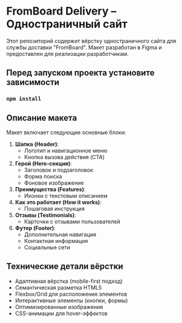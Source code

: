 # FromBoard Delivery – Одностраничный сайт

Этот репозиторий содержит вёрстку одностраничного сайта для службы доставки "FromBoard". Макет разработан в Figma и предоставлен для реализации разработчикам.

## Перед запуском проекта установите зависимости

### `npm install`

## Описание макета

Макет включает следующие основные блоки:
1. **Шапка (Header)**:
   - Логотип и навигационное меню
   - Кнопка вызова действия (CTA)
2. **Герой (Hero-секция)**:
   - Заголовок и подзаголовок
   - Форма поиска
   - Фоновое изображение
3. **Преимущества (Features)**:
   - Иконки с текстовым описанием
4. **Как это работает (How it works)**:
   - Пошаговая инструкция
5. **Отзывы (Testimonials)**:
   - Карточки с отзывами пользователей
6. **Футер (Footer)**:
   - Дополнительная навигация
   - Контактная информация
   - Социальные сети

## Технические детали вёрстки

- Адаптивная вёрстка (mobile-first подход)
- Семантическая разметка HTML5
- Flexbox/Grid для расположения элементов
- Интерактивные элементы (кнопки, формы)
- Оптимизированные изображения
- CSS-анимации для hover-эффектов